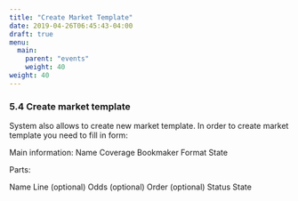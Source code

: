 ```yaml
---
title: "Create Market Template"
date: 2019-04-26T06:45:43-04:00
draft: true
menu:
  main:
    parent: "events"
    weight: 40
weight: 40
---
```


### 5.4 Create market template

System also allows to create new market template. In order to create market template you need to fill in form:

Main information:
Name
Coverage
Bookmaker
Format
State

Parts:

Name
Line (optional)
Odds (optional)
Order (optional)
Status
State
